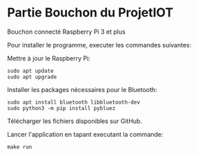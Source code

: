 # Partie Bouchon du ProjetIOT

Bouchon connecté Raspberry Pi 3 et plus

Pour installer le programme, executer les commandes suivantes:

Mettre à jour le Raspberry Pi:

    sudo apt update 
    sudo apt upgrade 

Installer les packages nécessaires pour le Bluetooth:

    sudo apt install bluetooth libbluetooth-dev
    sudo python3 -m pip install pybluez

Télécharger les fichiers disponibles sur GitHub.

Lancer l'application en tapant executant la commande:

    make run
